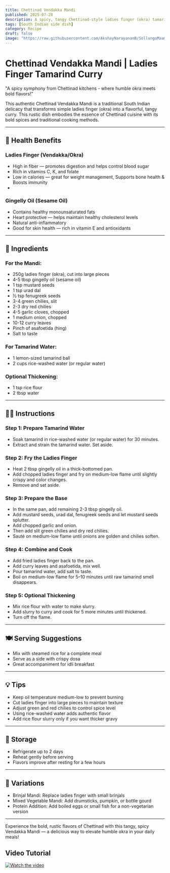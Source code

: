 ```yaml
---
title: Chettinad Vendakka Mandi  
published: 2025-07-28  
description: A spicy, tangy Chettinad-style ladies finger (okra) tamarind curry cooked with bold spices and gingelly oil. Perfect with rice, dosa, or chapati.  
tags: [South Indian side dish]  
category: Recipe  
draft: false  
image: "https://raw.githubusercontent.com/AkshayNarayananB/SollungoMaami/master/images/vendakai.png"
---
```


#  Chettinad Vendakka Mandi | Ladies Finger Tamarind Curry

"A spicy symphony from Chettinad kitchens - where humble okra meets bold flavors!"

This authentic Chettinad Vendakka Mandi is a traditional South Indian delicacy that transforms simple ladies finger (okra) into a flavorful, tangy curry. This rustic dish embodies the essence of Chettinad cuisine with its bold spices and traditional cooking methods.

---

## 🌿 Health Benefits

### Ladies Finger (Vendakka/Okra)
- High in fiber — promotes digestion and helps control blood sugar  
- Rich in vitamins C, K, and folate  
- Low in calories — great for weight management, Supports bone health & Boosts immunity
- 
### Gingelly Oil (Sesame Oil)
- Contains healthy monounsaturated fats  
- Heart protective — helps maintain healthy cholesterol levels  
- Natural anti-inflammatory  
- Good for skin health — rich in vitamin E and antioxidants  

---

## 🛒 Ingredients

### For the Mandi:
- 250g ladies finger (okra), cut into large pieces  
- 4-5 tbsp gingelly oil (sesame oil)  
- 1 tsp mustard seeds  
- 1 tsp urad dal  
- ½ tsp fenugreek seeds  
- 3-4 green chilies, slit  
- 2-3 dry red chilies  
- 4-5 garlic cloves, chopped  
- 1 medium onion, chopped  
- 10-12 curry leaves  
- Pinch of asafoetida (hing)  
- Salt to taste  

### For Tamarind Water:
- 1 lemon-sized tamarind ball  
- 2 cups rice-washed water (or regular water)  

### Optional Thickening:
- 1 tsp rice flour  
- 2 tbsp water  

---

## 👩‍🍳 Instructions

### Step 1: Prepare Tamarind Water  
- Soak tamarind in rice-washed water (or regular water) for 30 minutes.  
- Extract and strain the tamarind water. Set aside.

### Step 2: Fry the Ladies Finger  
- Heat 2 tbsp gingelly oil in a thick-bottomed pan.  
- Add chopped ladies finger and fry on medium-low flame until slightly crispy and color changes.  
- Remove and set aside.

### Step 3: Prepare the Base  
- In the same pan, add remaining 2-3 tbsp gingelly oil.  
- Add mustard seeds, urad dal, fenugreek seeds and let mustard seeds splutter.  
- Add chopped garlic and onion.  
- Then add slit green chilies and dry red chilies.  
- Sauté on medium-low flame until onions are golden and chilies soften.

### Step 4: Combine and Cook  
- Add fried ladies finger back to the pan.  
- Add curry leaves and asafoetida, mix well.  
- Pour tamarind water, add salt to taste.  
- Boil on medium-low flame for 5–10 minutes until raw tamarind smell disappears.

### Step 5: Optional Thickening  
- Mix rice flour with water to make slurry.  
- Add slurry to curry and cook for 5 more minutes until thickened.  
- Turn off the flame.

---

## 🍽️ Serving Suggestions

- Mix with steamed rice for a complete meal  
- Serve as a side with crispy dosa  
- Great accompaniment for idli breakfast  

---

## 💡 Tips

- Keep oil temperature medium-low to prevent burning  
- Cut ladies finger into large pieces to maintain texture  
- Adjust green and red chilies to control spice level  
- Using rice-washed water adds authentic flavor  
- Add rice flour slurry only if you want thicker gravy  

---

## 🧊 Storage

- Refrigerate up to 2 days  
- Reheat gently before serving  
- Flavors improve after resting for a few hours  

---

## 🔄 Variations

- Brinjal Mandi: Replace ladies finger with small brinjals  
- Mixed Vegetable Mandi: Add drumsticks, pumpkin, or bottle gourd  
- Protein Addition: Add boiled eggs or small fish for a non-vegetarian version  

---

Experience the bold, rustic flavors of Chettinad with this tangy, spicy Vendakka Mandi — a delicious way to elevate humble okra in your daily meals!



## Video Tutorial

[![Watch the video](https://img.youtube.com/vi/VIDEO_ID/0.jpg)](https://youtu.be/Fleui6v9_lE?si=zs5RpwQ9ESCrYuKo)
